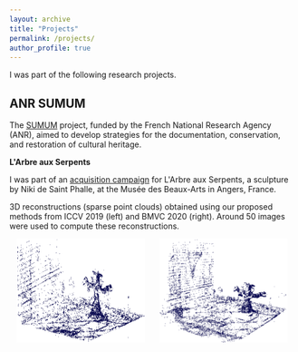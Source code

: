 ```yaml
---
layout: archive
title: "Projects"
permalink: /projects/
author_profile: true
---
```


I was part of the following research projects.

## ANR SUMUM

The [SUMUM](https://anr-sumum.fr) project, funded by the French National Research Agency (ANR), aimed to develop strategies for the documentation, conservation, and restoration of cultural heritage.  

**L'Arbre aux Serpents**  

I was part of an [acquisition campaign](https://anr-sumum.fr/campagne-de-captation-dimages-de-larbre-aux-serpents-de-niki-de-saint-phalle-juillet-2018/) for L'Arbre aux Serpents, a sculpture by Niki de Saint Phalle, at the Musée des Beaux-Arts in Angers, France.

3D reconstructions (sparse point clouds) obtained using our proposed methods from ICCV 2019 (left) and BMVC 2020 (right). Around 50 images were used to compute these reconstructions.

<div style="display: flex; justify-content: space-around;">
  <img src="/files/Figures/ArbreSerpents_ICCV19.png" alt="Result from QUARCH method" width="45%">
  <img src="/files/Figures/ArbreSerpents_BMVC20.png" alt="Result from EIP method" width="45%">
</div>
